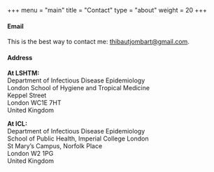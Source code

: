 +++
menu = "main"
title = "Contact"
type = "about"
weight = 20
+++

#### Email

This is the best way to contact me: 
[thibautjombart@gmail.com](mailto:thibautjombart@gmail.com).




#### Address

<b>At LSHTM:</b><br>
Department of Infectious Disease Epidemiology<br>
London School of Hygiene and Tropical Medicine<br>
Keppel Street<br>
London WC1E 7HT<br>
United Kingdom

<b>At ICL:</b><br>
Department of Infectious Disease Epidemiology<br>
School of Public Health, Imperial College London<br>
St Mary’s Campus, Norfolk Place<br>
London W2 1PG<br>
United Kingdom<br>




<br>
<br>
<br>
